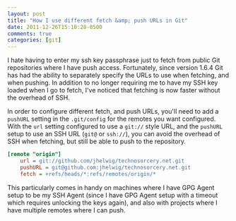 ```yaml
---
layout: post
title: "How I use different fetch &amp; push URLs in Git"
date: 2011-12-26T15:10:28-0500
comments: true
categories: [git]
---
```


I hate having to enter my ssh key passphrase just to fetch from public
Git repositories where I have push access.  Fortunately, since version
1.6.4 Git has had the ability to separately specify the URLs to use
when fetching, and when pushing.  In addition to no longer requiring
me to have my SSH key loaded when I go to fetch, I've noticed that
fetching is now faster without the overhead of SSH.

In order to configure different fetch, and push URLs, you'll need to
add a `pushURL` setting in the `.git/config` for the remotes you want
configured.  With the `url` setting configured to use a `git://` style
URL, and the `pushURL` setup to use an SSH URL (`git@` or `ssh://`),
you can avoid the overhead of SSH when fetching, but still be able to
push to the repository.

``` ini .git/config in the repository
[remote "origin"]
    url = git://github.com/jhelwig/technosorcery.net.git
    pushURL = git@github.com:jhelwig/technosorcery.net.git
    fetch = +refs/heads/*:refs/remotes/origin/*
```

This particularly comes in handy on machines where I have GPG Agent
setup to be my SSH Agent (since I have GPG Agent setup with a timeout
which requires unlocking the keys again), and also with projects where
I have multiple remotes where I can push.

